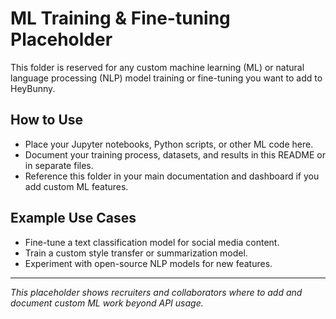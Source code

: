 # ML Training & Fine-tuning Placeholder

This folder is reserved for any custom machine learning (ML) or natural language processing (NLP) model training or fine-tuning you want to add to HeyBunny.

## How to Use
- Place your Jupyter notebooks, Python scripts, or other ML code here.
- Document your training process, datasets, and results in this README or in separate files.
- Reference this folder in your main documentation and dashboard if you add custom ML features.

## Example Use Cases
- Fine-tune a text classification model for social media content.
- Train a custom style transfer or summarization model.
- Experiment with open-source NLP models for new features.

---

*This placeholder shows recruiters and collaborators where to add and document custom ML work beyond API usage.* 